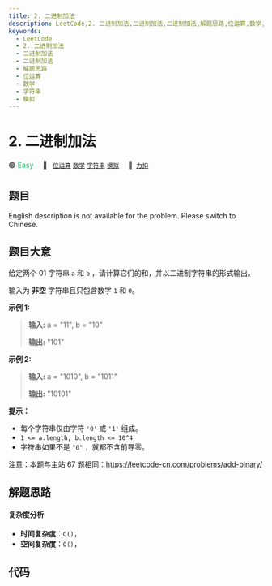 ```yaml
---
title: 2. 二进制加法
description: LeetCode,2. 二进制加法,二进制加法,二进制加法,解题思路,位运算,数学,字符串,模拟
keywords:
  - LeetCode
  - 2. 二进制加法
  - 二进制加法
  - 二进制加法
  - 解题思路
  - 位运算
  - 数学
  - 字符串
  - 模拟
---
```


# 2. 二进制加法

🟢 <font color=#15bd66>Easy</font>&emsp; 🔖&ensp; [`位运算`](/tag/bit-manipulation.md) [`数学`](/tag/math.md) [`字符串`](/tag/string.md) [`模拟`](/tag/simulation.md)&emsp; 🔗&ensp;[`力扣`](https://leetcode.cn/problems/JFETK5)

## 题目

English description is not available for the problem. Please switch to
Chinese.


## 题目大意

给定两个 01 字符串 `a` 和 `b` ，请计算它们的和，并以二进制字符串的形式输出。

输入为 **非空** 字符串且只包含数字 `1` 和 `0`。



**示例  1:**

> 
> 
> 
> 
> 
> **输入:** a = "11", b = "10"
> 
> **输出:** "101"

**示例  2:**

> 
> 
> 
> 
> 
> **输入:** a = "1010", b = "1011"
> 
> **输出:** "10101"



**提示：**

  * 每个字符串仅由字符 `'0'` 或 `'1'` 组成。
  * `1 <= a.length, b.length <= 10^4`
  * 字符串如果不是 `"0"` ，就都不含前导零。



注意：本题与主站 67 题相同：<https://leetcode-cn.com/problems/add-binary/>


## 解题思路

#### 复杂度分析

- **时间复杂度**：`O()`，
- **空间复杂度**：`O()`，

## 代码

```javascript

```